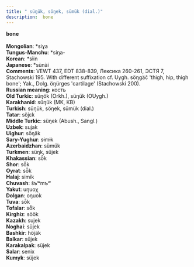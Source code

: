 ```yaml
---
title: " süŋük, söŋek, sümük (dial.)"
description:  bone
---
```

<p data-pagefind-weight="0.5">
<strong> bone</strong><br><br>
<strong>Mongolian</strong>:  *siɣa<br>
<strong>Tungus-Manchu</strong>:  *siŋa-<br>
<strong>Korean</strong>:  *sɨ̀in<br>
<strong>Japanese</strong>:  *sùnài<br>
<strong>Comments</strong>:  VEWT 437, EDT 838-839, Лексика 260-261, ЭСТЯ 7, Stachowski 195. With different suffixation cf. Uygh. söŋgäč 'thigh, hip, thigh bone'; Yak., Dolg. öŋürges 'cartilage' (Stachowski 200).<br>
<strong>Russian meaning</strong>:  кость<br>
<strong>Old Turkic</strong>:  süŋök (Orkh.), süŋük (OUygh.)<br>
<strong>Karakhanid</strong>:  süŋük (MK, KB)<br>
<strong>Turkish</strong>:  süŋük, söŋek, sümük (dial.)<br>
<strong>Tatar</strong>:  söjɛk<br>
<strong>Middle Turkic</strong>:  süŋek (Abush., Sangl.)<br>
<strong>Uzbek</strong>:  sujak<br>
<strong>Uighur</strong>:  söŋäk<br>
<strong>Sary-Yughur</strong>:  sɨmɨk<br>
<strong>Azerbaidzhan</strong>:  sümük<br>
<strong>Turkmen</strong>:  süŋk, süjek<br>
<strong>Khakassian</strong>:  sȫk<br>
<strong>Shor</strong>:  sȫk<br>
<strong>Oyrat</strong>:  sȫk<br>
<strong>Halaj</strong>:  simik<br>
<strong>Chuvash</strong>:  šъʷmъʷ<br>
<strong>Yakut</strong>:  uŋuoχ<br>
<strong>Dolgan</strong>:  oŋuok<br>
<strong>Tuva</strong>:  sȫk<br>
<strong>Tofalar</strong>:  sȫ̃k<br>
<strong>Kirghiz</strong>:  söök<br>
<strong>Kazakh</strong>:  sujek<br>
<strong>Noghai</strong>:  süjek<br>
<strong>Bashkir</strong>:  höjäk<br>
<strong>Balkar</strong>:  süjek<br>
<strong>Karakalpak</strong>:  süjek<br>
<strong>Salar</strong>:  senix<br>
<strong>Kumyk</strong>:  süjek<br>

</p>
